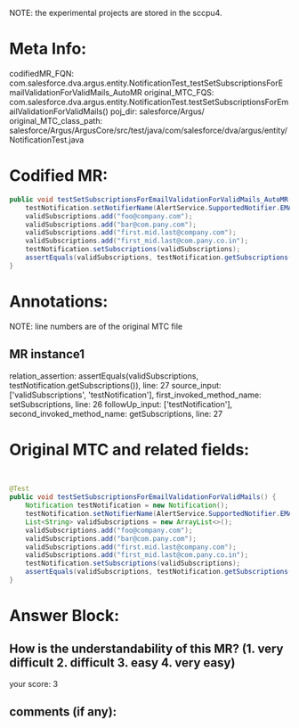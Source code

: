 NOTE: the experimental projects are stored in the sccpu4.

# Meta Info:
codifiedMR_FQN:
com.salesforce.dva.argus.entity.NotificationTest_testSetSubscriptionsForEmailValidationForValidMails_AutoMR
original_MTC_FQS:
com.salesforce.dva.argus.entity.NotificationTest.testSetSubscriptionsForEmailValidationForValidMails()
poj_dir:
salesforce/Argus/
original_MTC_class_path:
salesforce/Argus/ArgusCore/src/test/java/com/salesforce/dva/argus/entity/NotificationTest.java

# Codified MR:
```java
public void testSetSubscriptionsForEmailValidationForValidMails_AutoMR(Notification testNotification, List<String> validSubscriptions) {
    testNotification.setNotifierName(AlertService.SupportedNotifier.EMAIL.getName());
    validSubscriptions.add("foo@company.com");
    validSubscriptions.add("bar@com.pany.com");
    validSubscriptions.add("first.mid.last@company.com");
    validSubscriptions.add("first_mid.last@com.pany.co.in");
    testNotification.setSubscriptions(validSubscriptions);
    assertEquals(validSubscriptions, testNotification.getSubscriptions());
}
```

# Annotations:
NOTE: line numbers are of the original MTC file
## MR instance1
relation_assertion: assertEquals(validSubscriptions, testNotification.getSubscriptions()), line: 27 
source_input: ['validSubscriptions', 'testNotification'], first_invoked_method_name: setSubscriptions, line: 26 
followUp_input: ['testNotification'], second_invoked_method_name: getSubscriptions, line: 27 


# Original MTC and related fields:
```java


@Test
public void testSetSubscriptionsForEmailValidationForValidMails() {
    Notification testNotification = new Notification();
    testNotification.setNotifierName(AlertService.SupportedNotifier.EMAIL.getName());
    List<String> validSubscriptions = new ArrayList<>();
    validSubscriptions.add("foo@company.com");
    validSubscriptions.add("bar@com.pany.com");
    validSubscriptions.add("first.mid.last@company.com");
    validSubscriptions.add("first_mid.last@com.pany.co.in");
    testNotification.setSubscriptions(validSubscriptions);
    assertEquals(validSubscriptions, testNotification.getSubscriptions());
}

```


# Answer Block: 
## How is the understandability of this MR? (1. very difficult 2. difficult 3. easy 4. very easy)
your score: 3
 
## comments (if any): 
```txt

```
